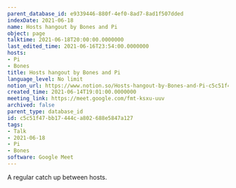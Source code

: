 ```yaml
---
parent_database_id: e9339446-880f-4ef0-8ad7-8ad1f507dded
indexDate: 2021-06-18
name: Hosts hangout by Bones and Pi
object: page
talktime: 2021-06-18T20:00:00.0000000
last_edited_time: 2021-06-16T23:54:00.0000000
hosts:
- Pi
- Bones
title: Hosts hangout by Bones and Pi
language_level: No limit
notion_url: https://www.notion.so/Hosts-hangout-by-Bones-and-Pi-c5c51f47bb17444ca802688e5847a127
created_time: 2021-06-14T19:01:00.0000000
meeting_link: https://meet.google.com/fmt-ksxu-uuv
archived: false
parent_type: database_id
id: c5c51f47-bb17-444c-a802-688e5847a127
tags:
- Talk
- 2021-06-18
- Pi
- Bones
software: Google Meet
---
```


A regular catch up between hosts.


